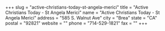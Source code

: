 +++
slug = "active-christians-today-st-angela-merici"
title = "Active Christians Today - St Angela Merici"
name = "Active Christians Today - St Angela Merici"
address = "585 S. Walnut Ave"
city = "Brea"
state = "CA"
postal = "92821"
website = ""
phone = "714-529-1821"
fax = ""
+++

